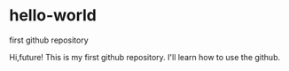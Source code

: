 # hello-world
first github repository

Hi,future!
This is my first github repository.
I'll learn how to use the github.
